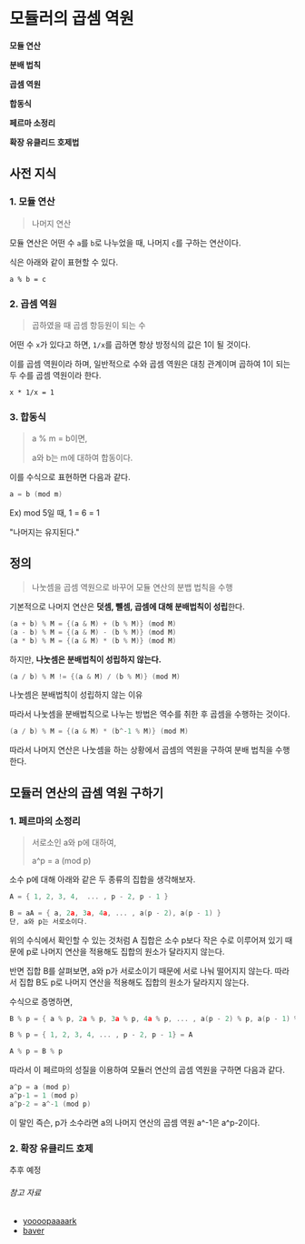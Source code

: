 # 모듈러의 곱셈 역원

**모듈 연산**

**분배 법칙**

**곱셈 역원**

**합동식**

**페르마 소정리**

**확장 유클리드 호제법**



## 사전 지식

### 1. 모듈 연산

> 나머지 연산

모듈 연산은 어떤 수 `a`를 `b`로 나누었을 때, 나머지 `c`를 구하는 연산이다.

식은 아래와 같이 표현할 수 있다.



`a % b = c`



### 2. 곱셈 역원

> 곱하였을 때 곱셈 항등원이 되는 수

어떤 수 `x`가 있다고 하면, `1/x`를 곱하면 항상 방정식의 값은 1이 될 것이다.

이를 곱셈 역원이라 하며, 일반적으로 수와 곱셈 역원은 대칭 관계이며 곱하여 1이 되는 두 수를 곱셈 역원이라 한다.



`x * 1/x = 1`



### 3. 합동식

> a % m = b이면,
>
> a와 b는 m에 대하여 합동이다.



이를 수식으로 표현하면 다음과 같다.

```c
a = b (mod m)
```



Ex) mod 5일 때, 1 = 6 = 1

"나머지는 유지된다."



## 정의

> 나눗셈을 곱셈 역원으로 바꾸어 모듈 연산의 분뱁 법칙을 수행



기본적으로 나머지 연산은 **덧셈, 뺄셈, 곱셈에 대해 분배법칙이 성립**한다.

```c
(a + b) % M = {(a & M) + (b % M)} (mod M)
(a - b) % M = {(a & M) - (b % M)} (mod M)
(a * b) % M = {(a & M) * (b % M)} (mod M)
```



하지만, **나눗셈은 분배법칙이 성립하지 않는다.**

```c
(a / b) % M != {(a & M) / (b % M)} (mod M)
```



나눗셈은 분배법칙이 성립하지 않는 이유



따라서 나눗셈을 분배법칙으로 나누는 방법은 역수를 취한 후 곱셈을 수행하는 것이다.

```c
(a / b) % M = {(a & M) * (b^-1 % M)} (mod M)
```



따라서 나머지 연산은 나눗셈을 하는 상황에서 곱셈의 역원을 구하여 분배 법칙을 수행한다.



## 모듈러 연산의 곱셈 역원 구하기

### 1. 페르마의 소정리

> 서로소인 a와 p에 대하여,
>
> a^p = a (mod p)



소수 p에 대해 아래와 같은 두 종류의 집합을 생각해보자.

```c
A = { 1, 2, 3, 4,  ... , p - 2, p - 1 }

B = aA = { a, 2a, 3a, 4a, ... , a(p - 2), a(p - 1) }
단, a와 p는 서로소이다.
```



위의 수식에서 확인할 수 있는 것처럼 A 집합은 소수 p보다 작은 수로 이루어져 있기 때문에 p로 나머지 연산을 적용해도 집합의 원소가 달라지지 않는다.

반면 집합 B를 살펴보면, a와 p가 서로소이기 때문에 서로 나눠 떨어지지 않는다. 따라서 집합 B도 p로 나머지 연산을 적용해도 집합의 원소가 달라지지 않는다.



수식으로 증명하면,

```c
B % p = { a % p, 2a % p, 3a % p, 4a % p, ... , a(p - 2) % p, a(p - 1) % p}

B % p = { 1, 2, 3, 4, ... , p - 2, p - 1} = A

A % p = B % p
```



따라서 이 페르마의 성질을 이용하여 모듈러 연산의 곱셈 역원을 구하면 다음과 같다.

```c
a^p = a (mod p)
a^p-1 = 1 (mod p)
a^p-2 = a^-1 (mod p)
```

이 말인 즉슨, p가 소수라면 a의 나머지 연산의 곱셈 역원 a^-1은 a^p-2이다.



### 2. 확장 유클리드 호제

추후 예정



<h6>참고 자료</h6>

- [yoooopaaaark](https://velog.io/@yoopark/1000000007)
- [baver](http://zetacode.com/math/2016/04/22/modular-multiplicative-inverse.html)




